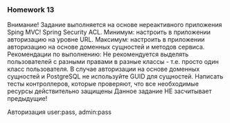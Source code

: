 ### Homework 13

Внимание! Задание выполняется на основе нереактивного приложения Sping MVC!
Spring Security ACL.
Минимум: настроить в приложении авторизацию на уровне URL.
Максимум: настроить в приложении авторизацию на основе доменных сущностей и методов сервиса. Рекомендации по выполнению:
Не рекомендуется выделять пользователей с разными правами в разные классы - т.е. просто один класс пользователя.
В случае авторизации на основе доменных сущностей и PostgreSQL не используйте GUID для сущностей.
Написать тесты контроллеров, которые проверяют, что все необходимые ресурсы действительно защищены Данное задание НЕ
засчитывает предыдущие!

Авторизация user:pass, admin:pass
